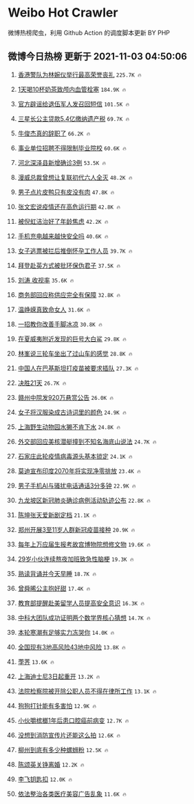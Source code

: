 # Weibo Hot Crawler 



微博热榜爬虫，利用 Github Action 的调度脚本更新 BY PHP 


## 微博今日热榜 更新于 2021-11-03 04:50:06 
1. [香港警队为林婉仪举行最高荣誉丧礼](https://s.weibo.com/weibo?q=%23%E9%A6%99%E6%B8%AF%E8%AD%A6%E9%98%9F%E4%B8%BA%E6%9E%97%E5%A9%89%E4%BB%AA%E4%B8%BE%E8%A1%8C%E6%9C%80%E9%AB%98%E8%8D%A3%E8%AA%89%E4%B8%A7%E7%A4%BC%23&Refer=top) `225.7K 🔥` 

1. [1天喝10杯奶茶致颅内血管栓塞](https://s.weibo.com/weibo?q=%231%E5%A4%A9%E5%96%9D10%E6%9D%AF%E5%A5%B6%E8%8C%B6%E8%87%B4%E9%A2%85%E5%86%85%E8%A1%80%E7%AE%A1%E6%A0%93%E5%A1%9E%23&Refer=top) `184.9K 🔥` 

1. [官方辟谣给退伍军人发召回短信](https://s.weibo.com/weibo?q=%23%E5%AE%98%E6%96%B9%E8%BE%9F%E8%B0%A3%E7%BB%99%E9%80%80%E4%BC%8D%E5%86%9B%E4%BA%BA%E5%8F%91%E5%8F%AC%E5%9B%9E%E7%9F%AD%E4%BF%A1%23&Refer=top) `101.5K 🔥` 

1. [三星长公主贷款5.4亿缴纳遗产税](https://s.weibo.com/weibo?q=%23%E4%B8%89%E6%98%9F%E9%95%BF%E5%85%AC%E4%B8%BB%E8%B4%B7%E6%AC%BE5.4%E4%BA%BF%E7%BC%B4%E7%BA%B3%E9%81%97%E4%BA%A7%E7%A8%8E%23&Refer=top) `69.7K 🔥` 

1. [牛俊杰真的辞职了](https://s.weibo.com/weibo?q=%23%E7%89%9B%E4%BF%8A%E6%9D%B0%E7%9C%9F%E7%9A%84%E8%BE%9E%E8%81%8C%E4%BA%86%23&Refer=top) `66.2K 🔥` 

1. [事业单位招聘不得限制毕业院校](https://s.weibo.com/weibo?q=%23%E4%BA%8B%E4%B8%9A%E5%8D%95%E4%BD%8D%E6%8B%9B%E8%81%98%E4%B8%8D%E5%BE%97%E9%99%90%E5%88%B6%E6%AF%95%E4%B8%9A%E9%99%A2%E6%A0%A1%23&Refer=top) `60.6K 🔥` 

1. [河北深泽县新增确诊3例](https://s.weibo.com/weibo?q=%23%E6%B2%B3%E5%8C%97%E6%B7%B1%E6%B3%BD%E5%8E%BF%E6%96%B0%E5%A2%9E%E7%A1%AE%E8%AF%8A3%E4%BE%8B%23&Refer=top) `53.5K 🔥` 

1. [漫威总裁曾想让复联初代六人全灭](https://s.weibo.com/weibo?q=%23%E6%BC%AB%E5%A8%81%E6%80%BB%E8%A3%81%E6%9B%BE%E6%83%B3%E8%AE%A9%E5%A4%8D%E8%81%94%E5%88%9D%E4%BB%A3%E5%85%AD%E4%BA%BA%E5%85%A8%E7%81%AD%23&Refer=top) `48.2K 🔥` 

1. [男子点片皮鸭只有皮没有肉](https://s.weibo.com/weibo?q=%23%E7%94%B7%E5%AD%90%E7%82%B9%E7%89%87%E7%9A%AE%E9%B8%AD%E5%8F%AA%E6%9C%89%E7%9A%AE%E6%B2%A1%E6%9C%89%E8%82%89%23&Refer=top) `47.8K 🔥` 

1. [张文宏说疫情还在高危运行期](https://s.weibo.com/weibo?q=%23%E5%BC%A0%E6%96%87%E5%AE%8F%E8%AF%B4%E7%96%AB%E6%83%85%E8%BF%98%E5%9C%A8%E9%AB%98%E5%8D%B1%E8%BF%90%E8%A1%8C%E6%9C%9F%23&Refer=top) `42.8K 🔥` 

1. [被倪虹洁治好了年龄焦虑](https://s.weibo.com/weibo?q=%E8%A2%AB%E5%80%AA%E8%99%B9%E6%B4%81%E6%B2%BB%E5%A5%BD%E4%BA%86%E5%B9%B4%E9%BE%84%E7%84%A6%E8%99%91&Refer=top) `42.2K 🔥` 

1. [手机充电越来越快安全吗](https://s.weibo.com/weibo?q=%23%E6%89%8B%E6%9C%BA%E5%85%85%E7%94%B5%E8%B6%8A%E6%9D%A5%E8%B6%8A%E5%BF%AB%E5%AE%89%E5%85%A8%E5%90%97%23&Refer=top) `40.6K 🔥` 

1. [女子逃票被拦后推倒怀孕工作人员](https://s.weibo.com/weibo?q=%23%E5%A5%B3%E5%AD%90%E9%80%83%E7%A5%A8%E8%A2%AB%E6%8B%A6%E5%90%8E%E6%8E%A8%E5%80%92%E6%80%80%E5%AD%95%E5%B7%A5%E4%BD%9C%E4%BA%BA%E5%91%98%23&Refer=top) `39.7K 🔥` 

1. [拜登赴英方式被批环保伪君子](https://s.weibo.com/weibo?q=%23%E6%8B%9C%E7%99%BB%E8%B5%B4%E8%8B%B1%E6%96%B9%E5%BC%8F%E8%A2%AB%E6%89%B9%E7%8E%AF%E4%BF%9D%E4%BC%AA%E5%90%9B%E5%AD%90%23&Refer=top) `37.5K 🔥` 

1. [刘涛 收视率](https://s.weibo.com/weibo?q=%E5%88%98%E6%B6%9B%20%E6%94%B6%E8%A7%86%E7%8E%87&Refer=top) `35.6K 🔥` 

1. [商务部回应称供应完全有保障](https://s.weibo.com/weibo?q=%23%E5%95%86%E5%8A%A1%E9%83%A8%E5%9B%9E%E5%BA%94%E7%A7%B0%E4%BE%9B%E5%BA%94%E5%AE%8C%E5%85%A8%E6%9C%89%E4%BF%9D%E9%9A%9C%23&Refer=top) `32.8K 🔥` 

1. [温峥嵘真致命女人](https://s.weibo.com/weibo?q=%23%E6%B8%A9%E5%B3%A5%E5%B5%98%E7%9C%9F%E8%87%B4%E5%91%BD%E5%A5%B3%E4%BA%BA%23&Refer=top) `31.6K 🔥` 

1. [一招教你改善手脚冰凉](https://s.weibo.com/weibo?q=%23%E4%B8%80%E6%8B%9B%E6%95%99%E4%BD%A0%E6%94%B9%E5%96%84%E6%89%8B%E8%84%9A%E5%86%B0%E5%87%89%23&Refer=top) `30.8K 🔥` 

1. [在夏威夷附近发现的巨号大白鲨](https://s.weibo.com/weibo?q=%E5%9C%A8%E5%A4%8F%E5%A8%81%E5%A4%B7%E9%99%84%E8%BF%91%E5%8F%91%E7%8E%B0%E7%9A%84%E5%B7%A8%E5%8F%B7%E5%A4%A7%E7%99%BD%E9%B2%A8&Refer=top) `29.8K 🔥` 

1. [林峯说三轮车坐出了过山车的感觉](https://s.weibo.com/weibo?q=%23%E6%9E%97%E5%B3%AF%E8%AF%B4%E4%B8%89%E8%BD%AE%E8%BD%A6%E5%9D%90%E5%87%BA%E4%BA%86%E8%BF%87%E5%B1%B1%E8%BD%A6%E7%9A%84%E6%84%9F%E8%A7%89%23&Refer=top) `28.8K 🔥` 

1. [中国人在巴基斯坦打疫苗被要求插队](https://s.weibo.com/weibo?q=%23%E4%B8%AD%E5%9B%BD%E4%BA%BA%E5%9C%A8%E5%B7%B4%E5%9F%BA%E6%96%AF%E5%9D%A6%E6%89%93%E7%96%AB%E8%8B%97%E8%A2%AB%E8%A6%81%E6%B1%82%E6%8F%92%E9%98%9F%23&Refer=top) `27.3K 🔥` 

1. [决胜21天](https://s.weibo.com/weibo?q=%23%E5%86%B3%E8%83%9C21%E5%A4%A9%23&Refer=top) `26.7K 🔥` 

1. [赣州中院发920万悬赏公告](https://s.weibo.com/weibo?q=%23%E8%B5%A3%E5%B7%9E%E4%B8%AD%E9%99%A2%E5%8F%91920%E4%B8%87%E6%82%AC%E8%B5%8F%E5%85%AC%E5%91%8A%23&Refer=top) `26.0K 🔥` 

1. [女子将汉服染成古诗词里的颜色](https://s.weibo.com/weibo?q=%23%E5%A5%B3%E5%AD%90%E5%B0%86%E6%B1%89%E6%9C%8D%E6%9F%93%E6%88%90%E5%8F%A4%E8%AF%97%E8%AF%8D%E9%87%8C%E7%9A%84%E9%A2%9C%E8%89%B2%23&Refer=top) `24.9K 🔥` 

1. [上海野生动物园水獭不肯下水](https://s.weibo.com/weibo?q=%23%E4%B8%8A%E6%B5%B7%E9%87%8E%E7%94%9F%E5%8A%A8%E7%89%A9%E5%9B%AD%E6%B0%B4%E7%8D%AD%E4%B8%8D%E8%82%AF%E4%B8%8B%E6%B0%B4%23&Refer=top) `24.8K 🔥` 

1. [外交部回应美核潜艇撞到不知名海底山说法](https://s.weibo.com/weibo?q=%23%E5%A4%96%E4%BA%A4%E9%83%A8%E5%9B%9E%E5%BA%94%E7%BE%8E%E6%A0%B8%E6%BD%9C%E8%89%87%E6%92%9E%E5%88%B0%E4%B8%8D%E7%9F%A5%E5%90%8D%E6%B5%B7%E5%BA%95%E5%B1%B1%E8%AF%B4%E6%B3%95%23&Refer=top) `24.7K 🔥` 

1. [石家庄此轮疫情病毒源头基本锁定](https://s.weibo.com/weibo?q=%23%E7%9F%B3%E5%AE%B6%E5%BA%84%E6%AD%A4%E8%BD%AE%E7%96%AB%E6%83%85%E7%97%85%E6%AF%92%E6%BA%90%E5%A4%B4%E5%9F%BA%E6%9C%AC%E9%94%81%E5%AE%9A%23&Refer=top) `24.1K 🔥` 

1. [莫迪宣布印度2070年将实现净零排放](https://s.weibo.com/weibo?q=%23%E8%8E%AB%E8%BF%AA%E5%AE%A3%E5%B8%83%E5%8D%B0%E5%BA%A62070%E5%B9%B4%E5%B0%86%E5%AE%9E%E7%8E%B0%E5%87%80%E9%9B%B6%E6%8E%92%E6%94%BE%23&Refer=top) `23.4K 🔥` 

1. [男子手机AI与骚扰电话通话3分多钟](https://s.weibo.com/weibo?q=%23%E7%94%B7%E5%AD%90%E6%89%8B%E6%9C%BAAI%E4%B8%8E%E9%AA%9A%E6%89%B0%E7%94%B5%E8%AF%9D%E9%80%9A%E8%AF%9D3%E5%88%86%E5%A4%9A%E9%92%9F%23&Refer=top) `22.9K 🔥` 

1. [九龙坡区新冠肺炎确诊病例活动轨迹公布](https://s.weibo.com/weibo?q=%23%E4%B9%9D%E9%BE%99%E5%9D%A1%E5%8C%BA%E6%96%B0%E5%86%A0%E8%82%BA%E7%82%8E%E7%A1%AE%E8%AF%8A%E7%97%85%E4%BE%8B%E6%B4%BB%E5%8A%A8%E8%BD%A8%E8%BF%B9%E5%85%AC%E5%B8%83%23&Refer=top) `22.8K 🔥` 

1. [陈坤张天爱新剧定档](https://s.weibo.com/weibo?q=%23%E9%99%88%E5%9D%A4%E5%BC%A0%E5%A4%A9%E7%88%B1%E6%96%B0%E5%89%A7%E5%AE%9A%E6%A1%A3%23&Refer=top) `21.1K 🔥` 

1. [郑州开展3至11岁人群新冠疫苗接种](https://s.weibo.com/weibo?q=%23%E9%83%91%E5%B7%9E%E5%BC%80%E5%B1%953%E8%87%B311%E5%B2%81%E4%BA%BA%E7%BE%A4%E6%96%B0%E5%86%A0%E7%96%AB%E8%8B%97%E6%8E%A5%E7%A7%8D%23&Refer=top) `20.9K 🔥` 

1. [每年上万应届生报考故宫博物院想修文物](https://s.weibo.com/weibo?q=%23%E6%AF%8F%E5%B9%B4%E4%B8%8A%E4%B8%87%E5%BA%94%E5%B1%8A%E7%94%9F%E6%8A%A5%E8%80%83%E6%95%85%E5%AE%AB%E5%8D%9A%E7%89%A9%E9%99%A2%E6%83%B3%E4%BF%AE%E6%96%87%E7%89%A9%23&Refer=top) `19.6K 🔥` 

1. [29岁小伙连续熬夜加班致急性脑梗](https://s.weibo.com/weibo?q=%2329%E5%B2%81%E5%B0%8F%E4%BC%99%E8%BF%9E%E7%BB%AD%E7%86%AC%E5%A4%9C%E5%8A%A0%E7%8F%AD%E8%87%B4%E6%80%A5%E6%80%A7%E8%84%91%E6%A2%97%23&Refer=top) `19.3K 🔥` 

1. [熟读背诵并今天早睡](https://s.weibo.com/weibo?q=%23%E7%86%9F%E8%AF%BB%E8%83%8C%E8%AF%B5%E5%B9%B6%E4%BB%8A%E5%A4%A9%E6%97%A9%E7%9D%A1%23&Refer=top) `18.7K 🔥` 

1. [曾舜晞公主抱好甜](https://s.weibo.com/weibo?q=%23%E6%9B%BE%E8%88%9C%E6%99%9E%E5%85%AC%E4%B8%BB%E6%8A%B1%E5%A5%BD%E7%94%9C%23&Refer=top) `17.4K 🔥` 

1. [教育部提醒赴美留学人员提高安全意识](https://s.weibo.com/weibo?q=%23%E6%95%99%E8%82%B2%E9%83%A8%E6%8F%90%E9%86%92%E8%B5%B4%E7%BE%8E%E7%95%99%E5%AD%A6%E4%BA%BA%E5%91%98%E6%8F%90%E9%AB%98%E5%AE%89%E5%85%A8%E6%84%8F%E8%AF%86%23&Refer=top) `16.3K 🔥` 

1. [中科大团队成功证明两个数学界核心猜想](https://s.weibo.com/weibo?q=%23%E4%B8%AD%E7%A7%91%E5%A4%A7%E5%9B%A2%E9%98%9F%E6%88%90%E5%8A%9F%E8%AF%81%E6%98%8E%E4%B8%A4%E4%B8%AA%E6%95%B0%E5%AD%A6%E7%95%8C%E6%A0%B8%E5%BF%83%E7%8C%9C%E6%83%B3%23&Refer=top) `14.7K 🔥` 

1. [本轮寒潮有足够实力冻哭你](https://s.weibo.com/weibo?q=%23%E6%9C%AC%E8%BD%AE%E5%AF%92%E6%BD%AE%E6%9C%89%E8%B6%B3%E5%A4%9F%E5%AE%9E%E5%8A%9B%E5%86%BB%E5%93%AD%E4%BD%A0%23&Refer=top) `14.0K 🔥` 

1. [全国现有3地高风险43地中风险](https://s.weibo.com/weibo?q=%23%E5%85%A8%E5%9B%BD%E7%8E%B0%E6%9C%893%E5%9C%B0%E9%AB%98%E9%A3%8E%E9%99%A943%E5%9C%B0%E4%B8%AD%E9%A3%8E%E9%99%A9%23&Refer=top) `13.8K 🔥` 

1. [荸荠](https://s.weibo.com/weibo?q=%23%E8%8D%B8%E8%8D%A0%23&Refer=top) `13.6K 🔥` 

1. [上海迪士尼3日起重开](https://s.weibo.com/weibo?q=%23%E4%B8%8A%E6%B5%B7%E8%BF%AA%E5%A3%AB%E5%B0%BC3%E6%97%A5%E8%B5%B7%E9%87%8D%E5%BC%80%23&Refer=top) `13.2K 🔥` 

1. [法院检察院被开除公职人员不得在律所工作](https://s.weibo.com/weibo?q=%23%E6%B3%95%E9%99%A2%E6%A3%80%E5%AF%9F%E9%99%A2%E8%A2%AB%E5%BC%80%E9%99%A4%E5%85%AC%E8%81%8C%E4%BA%BA%E5%91%98%E4%B8%8D%E5%BE%97%E5%9C%A8%E5%BE%8B%E6%89%80%E5%B7%A5%E4%BD%9C%23&Refer=top) `13.1K 🔥` 

1. [狗狗打针能有多害怕](https://s.weibo.com/weibo?q=%23%E7%8B%97%E7%8B%97%E6%89%93%E9%92%88%E8%83%BD%E6%9C%89%E5%A4%9A%E5%AE%B3%E6%80%95%23&Refer=top) `12.9K 🔥` 

1. [小伙嚼槟榔1年后患口腔癌前病变](https://s.weibo.com/weibo?q=%23%E5%B0%8F%E4%BC%99%E5%9A%BC%E6%A7%9F%E6%A6%941%E5%B9%B4%E5%90%8E%E6%82%A3%E5%8F%A3%E8%85%94%E7%99%8C%E5%89%8D%E7%97%85%E5%8F%98%23&Refer=top) `12.7K 🔥` 

1. [没想到消防宣传片还能这么拍](https://s.weibo.com/weibo?q=%23%E6%B2%A1%E6%83%B3%E5%88%B0%E6%B6%88%E9%98%B2%E5%AE%A3%E4%BC%A0%E7%89%87%E8%BF%98%E8%83%BD%E8%BF%99%E4%B9%88%E6%8B%8D%23&Refer=top) `12.6K 🔥` 

1. [柳州到底有多少种螺蛳粉](https://s.weibo.com/weibo?q=%23%E6%9F%B3%E5%B7%9E%E5%88%B0%E5%BA%95%E6%9C%89%E5%A4%9A%E5%B0%91%E7%A7%8D%E8%9E%BA%E8%9B%B3%E7%B2%89%23&Refer=top) `12.5K 🔥` 

1. [陈颂英关铮离婚](https://s.weibo.com/weibo?q=%23%E9%99%88%E9%A2%82%E8%8B%B1%E5%85%B3%E9%93%AE%E7%A6%BB%E5%A9%9A%23&Refer=top) `12.2K 🔥` 

1. [李飞钥匙扣](https://s.weibo.com/weibo?q=%23%E6%9D%8E%E9%A3%9E%E9%92%A5%E5%8C%99%E6%89%A3%23&Refer=top) `12.0K 🔥` 

1. [依法整治各类医疗美容广告乱象](https://s.weibo.com/weibo?q=%23%E4%BE%9D%E6%B3%95%E6%95%B4%E6%B2%BB%E5%90%84%E7%B1%BB%E5%8C%BB%E7%96%97%E7%BE%8E%E5%AE%B9%E5%B9%BF%E5%91%8A%E4%B9%B1%E8%B1%A1%23&Refer=top) `11.6K 🔥` 


